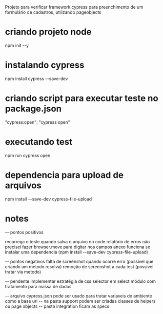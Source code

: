 Projeto para verificar framework cypress para preenchimento de um formulário de cadastros, utilizando pageobjects

# criando projeto node
npm init --y

# instalando cypress
npm install cypress --save-dev

# criando script para executar teste no package.json
"cypress:open": "cypress open"

# executando test
npm run cypress open

# dependencia para upload de arquivos
npm install --save-dev cypress-file-upload

# notes
-- pontos positivos

recarrega o teste quando salva o arquivo no code
relatório de erros
não precisei fazer browser.move para digitar nos campos
anexo funciona se instalar uma dependencia (npm install --save-dev cypress-file-upload)


-- pontos negativos
falta de screenshot quando ocorre erro (possivel que criando um metodo resolva)
remoção de screenshot a cada test (possivel tratar via metodo)

-- pendente implementar
estratégia de css selector em select
módulo com tratamento para massa de dados

-- arquivo cypress.json pode ser usado para tratar variaveis de ambiente como a base url
-- na pasta support podem ser criadas classes de helpers ou page objects
-- pasta integration ficam as specs

